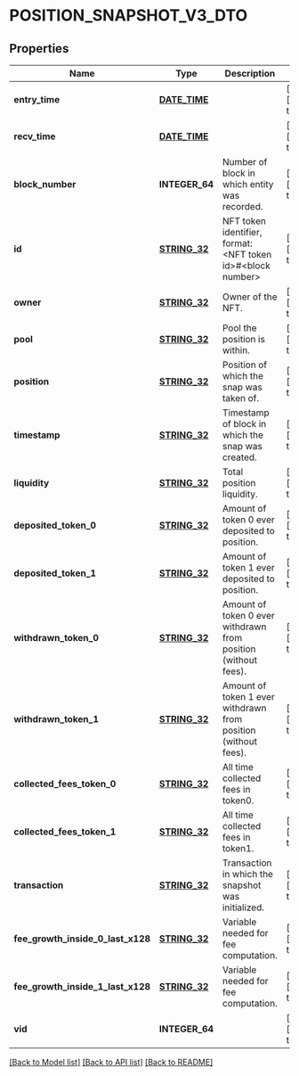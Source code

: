 # POSITION_SNAPSHOT_V3_DTO

## Properties
Name | Type | Description | Notes
------------ | ------------- | ------------- | -------------
**entry_time** | [**DATE_TIME**](DATE_TIME.md) |  | [optional] [default to null]
**recv_time** | [**DATE_TIME**](DATE_TIME.md) |  | [optional] [default to null]
**block_number** | **INTEGER_64** | Number of block in which entity was recorded. | [optional] [default to null]
**id** | [**STRING_32**](STRING_32.md) | NFT token identifier, format: &lt;NFT token id&gt;#&lt;block number&gt; | [optional] [default to null]
**owner** | [**STRING_32**](STRING_32.md) | Owner of the NFT. | [optional] [default to null]
**pool** | [**STRING_32**](STRING_32.md) | Pool the position is within. | [optional] [default to null]
**position** | [**STRING_32**](STRING_32.md) | Position of which the snap was taken of. | [optional] [default to null]
**timestamp** | [**STRING_32**](STRING_32.md) | Timestamp of block in which the snap was created. | [optional] [default to null]
**liquidity** | [**STRING_32**](STRING_32.md) | Total position liquidity. | [optional] [default to null]
**deposited_token_0** | [**STRING_32**](STRING_32.md) | Amount of token 0 ever deposited to position. | [optional] [default to null]
**deposited_token_1** | [**STRING_32**](STRING_32.md) | Amount of token 1 ever deposited to position. | [optional] [default to null]
**withdrawn_token_0** | [**STRING_32**](STRING_32.md) | Amount of token 0 ever withdrawn from position (without fees). | [optional] [default to null]
**withdrawn_token_1** | [**STRING_32**](STRING_32.md) | Amount of token 1 ever withdrawn from position (without fees). | [optional] [default to null]
**collected_fees_token_0** | [**STRING_32**](STRING_32.md) | All time collected fees in token0. | [optional] [default to null]
**collected_fees_token_1** | [**STRING_32**](STRING_32.md) | All time collected fees in token1. | [optional] [default to null]
**transaction** | [**STRING_32**](STRING_32.md) | Transaction in which the snapshot was initialized. | [optional] [default to null]
**fee_growth_inside_0_last_x128** | [**STRING_32**](STRING_32.md) | Variable needed for fee computation. | [optional] [default to null]
**fee_growth_inside_1_last_x128** | [**STRING_32**](STRING_32.md) | Variable needed for fee computation. | [optional] [default to null]
**vid** | **INTEGER_64** |  | [optional] [default to null]

[[Back to Model list]](../README.md#documentation-for-models) [[Back to API list]](../README.md#documentation-for-api-endpoints) [[Back to README]](../README.md)


